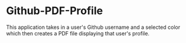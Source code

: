 # Github-PDF-Profile

This application takes in a user's Github username and a selected color which then creates a PDF file displaying that user's profile.